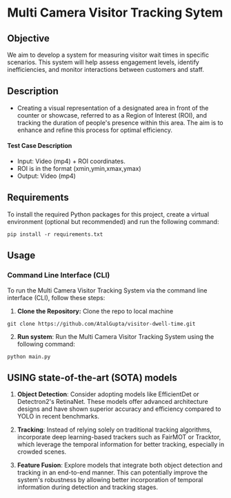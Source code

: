 # Multi Camera Visitor Tracking Sytem

## Objective

We aim to develop a system for measuring visitor wait times in specific scenarios. This system will help assess engagement levels, identify inefficiencies, and monitor interactions between customers and staff.

## Description

- Creating a visual representation of a designated area in front of the counter or showcase, referred to as a Region of Interest (ROI), and tracking the duration of people's presence within this area. The aim is to enhance and refine this process for optimal efficiency.


#### Test Case Description

- Input: Video (mp4) + ROI coordinates.
- ROI is in the format (xmin,ymin,xmax,ymax)
- Output: Video (mp4)

## Requirements

To install the required Python packages for this project, create a virtual environment (optional but recommended) and run the following command:

```shell
pip install -r requirements.txt
```

## Usage

### Command Line Interface (CLI)

To run the Multi Camera Visitor Tracking System via the command line interface (CLI), follow these steps:

1. **Clone the Repository:** Clone the repo to local machine

``` shell
git clone https://github.com/AtalGupta/visitor-dwell-time.git
```
2. **Run system**: Run the Multi Camera Visitor Tracking System using the following command:

```shell
python main.py
```
## USING state-of-the-art (SOTA) models

1. **Object Detection**: Consider adopting models like EfficientDet or Detectron2's RetinaNet. These models offer advanced architecture designs and have shown superior accuracy and efficiency compared to YOLO in recent benchmarks.

2. **Tracking**: Instead of relying solely on traditional tracking algorithms, incorporate deep learning-based trackers such as FairMOT or Tracktor, which leverage the temporal information for better tracking, especially in crowded scenes.

3. **Feature Fusion**: Explore models that integrate both object detection and tracking in an end-to-end manner. This can potentially improve the system's robustness by allowing better incorporation of temporal information during detection and tracking stages.
